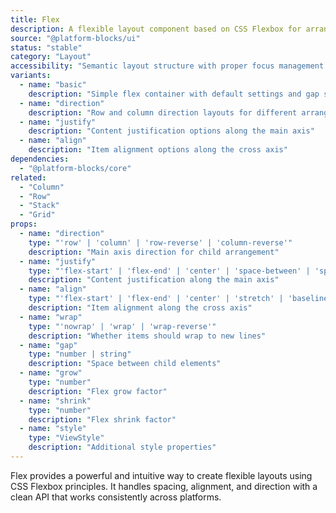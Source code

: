 ```yaml
---
title: Flex
description: A flexible layout component based on CSS Flexbox for arranging children with customizable direction, alignment, justification, and spacing.
source: "@platform-blocks/ui"
status: "stable"
category: "Layout"
accessibility: "Semantic layout structure with proper focus management and screen reader support"
variants:
  - name: "basic"
    description: "Simple flex container with default settings and gap spacing"
  - name: "direction"
    description: "Row and column direction layouts for different arrangements"
  - name: "justify"
    description: "Content justification options along the main axis"
  - name: "align"
    description: "Item alignment options along the cross axis"
dependencies:
  - "@platform-blocks/core"
related:
  - "Column"
  - "Row"
  - "Stack"
  - "Grid"
props:
  - name: "direction"
    type: "'row' | 'column' | 'row-reverse' | 'column-reverse'"
    description: "Main axis direction for child arrangement"
  - name: "justify"
    type: "'flex-start' | 'flex-end' | 'center' | 'space-between' | 'space-around' | 'space-evenly'"
    description: "Content justification along the main axis"
  - name: "align"
    type: "'flex-start' | 'flex-end' | 'center' | 'stretch' | 'baseline'"
    description: "Item alignment along the cross axis"
  - name: "wrap"
    type: "'nowrap' | 'wrap' | 'wrap-reverse'"
    description: "Whether items should wrap to new lines"
  - name: "gap"
    type: "number | string"
    description: "Space between child elements"
  - name: "grow"
    type: "number"
    description: "Flex grow factor"
  - name: "shrink"
    type: "number"
    description: "Flex shrink factor"
  - name: "style"
    type: "ViewStyle"
    description: "Additional style properties"
---
```


Flex provides a powerful and intuitive way to create flexible layouts using CSS Flexbox principles. It handles spacing, alignment, and direction with a clean API that works consistently across platforms.
